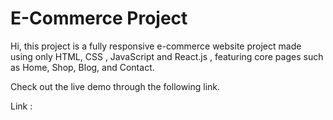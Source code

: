 # E-Commerce Project


Hi, this project is a fully responsive e-commerce website project made using only HTML, CSS , JavaScript and React.js , featuring core pages such as Home, Shop, Blog, and Contact.

Check out the live demo through the following link.

Link : 
